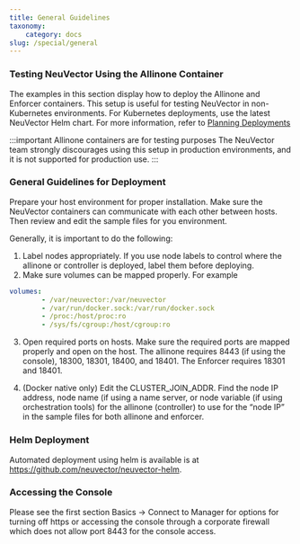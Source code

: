 ```yaml
---
title: General Guidelines
taxonomy:
    category: docs
slug: /special/general
---
```


### Testing NeuVector Using the Allinone Container

The examples in this section display how to deploy the Allinone and Enforcer containers. This setup is useful for testing NeuVector in non-Kubernetes environments. For Kubernetes deployments, use the latest NeuVector Helm chart. For more information, refer to [Planning Deployments](../../02.deploying/01.production/01.production.md)

:::important Allinone containers are for testing purposes
The NeuVector team strongly discourages using this setup in production environments, and it is not supported for production use.
:::

### General Guidelines for Deployment

Prepare your host environment for proper installation. Make sure the NeuVector containers can communicate with each other between hosts. Then review and edit the sample files for you environment.

Generally, it is important to do the following: 

1. Label nodes appropriately. If you use node labels to control where the allinone or controller is deployed, label them before deploying.
2. Make sure volumes can be mapped properly. For example

```yaml
volumes:
        - /var/neuvector:/var/neuvector
        - /var/run/docker.sock:/var/run/docker.sock
        - /proc:/host/proc:ro
        - /sys/fs/cgroup:/host/cgroup:ro
```

3. Open required ports on hosts. Make sure the required ports are mapped properly and open on the host. The allinone requires 8443 (if using the console), 18300, 18301, 18400, and 18401. The Enforcer requires 18301 and 18401.

4. (Docker native only) Edit the CLUSTER_JOIN_ADDR. Find the node IP address, node name (if using a name server, or node variable (if using orchestration tools) for the allinone (controller) to use for the “node IP” in the sample files for both allinone and enforcer.

### Helm Deployment

Automated deployment using helm is available is at https://github.com/neuvector/neuvector-helm.

### Accessing the Console

Please see the first section Basics -> Connect to Manager for options for turning off https or accessing the console through a corporate firewall which does not allow port 8443 for the console access.
